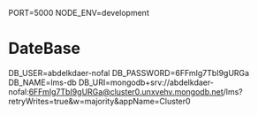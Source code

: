 PORT=5000
NODE_ENV=development

# DateBase
DB_USER=abdelkdaer-nofal
DB_PASSWORD=6FFmIg7TbI9gURGa
DB_NAME=lms-db
DB_URI=mongodb+srv://abdelkdaer-nofal:6FFmIg7TbI9gURGa@cluster0.unxvehv.mongodb.net/lms?retryWrites=true&w=majority&appName=Cluster0
